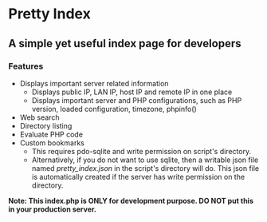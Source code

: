 # Pretty Index

## A simple yet useful index page for developers

### Features
* Displays important server related information
	- Displays public IP, LAN IP, host IP and remote IP in one place
	- Displays important server and PHP configurations, such as PHP version, loaded configuration, timezone, phpinfo()
* Web search
* Directory listing
* Evaluate PHP code
* Custom bookmarks
  - This requires pdo-sqlite and write permission on script's directory.
  - Alternatively, if you do not want to use sqlite, then a writable json file named *pretty_index.json* in the script's directory will do. This json file is automatically created if the server has write permission on the directory.

**Note: This index.php is ONLY for development purpose. DO NOT put this in your production server.**
